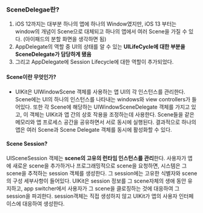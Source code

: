 ### SceneDelegae란?

1. iOS 12까지는 대부분 하나의 앱에 하나의 Window였지만, iOS 13 부터는 window의 개념이 Scene으로 대체되고 하나의 앱에서 여러 Scene을 가질 수 있다.  (아이패드의 분할 화면을 생각하면 됨)
2. AppDelegate의 역할 중 UI의 상태를 알 수 있는 **UILifeCycle에 대한 부분을 SceneDelegate가 담당하게 됐음**
3. 그리고 AppDelegate에 Session Lifecycle에 대한 역할이 추가되었다. 

#### Scene이란 무엇인가?

- UIKit은 UIWindowScene 객체를 사용하는 앱 UI의 각 인스턴스를 관리한다. Scene에는 UI의 하나의 인스턴스를 나타내는 windows와 view controllers가 들어있다. 또한 각 Scene에 해당하는 UIWindowSceneDelegate 객체를 가지고 있고, 이 객체는 UIKit과 앱 간의 상호 작용을 조정하는데 사용한다. Scene들을 같은 메모리와 앱 프로세스 공간을 공유하면서 서로 동시에 실행된다. 결과적으로 하나의 앱은 여러 Scene과 Scene Delegate 객체를 동시에 활성화할 수 있다. 

#### Scene Session?

UISceneSession 객체는 **scene의 고유의 런타임 인스턴스를 관리**한다. 사용자가 앱에 새로운 scene을 추가하거나 프로그래밍적으로 scene을 요청하면, 시스템은 그 scene을 추적하는 session 객체를 생성한다. 그 session에는 고유한 식별자와 scene의 구성 세부사항이 들어있다. UIKit은 session 정보를 그 scene자체의 생애 동안 유지하고, app switcher에서 사용자가 그 scene을 클로징하는 것에 대응하여 그 session을 파괴한다. session객체는 직접 생성하지 않고 UIKit가 앱의 사용자 인터페이스에 대응하여 생성한다. 

